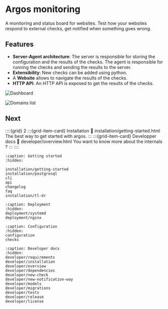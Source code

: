 # Argos monitoring

A monitoring and status board for websites.
Test how your websites respond to external checks, get notified when something goes wrong.

## Features

- **Server-Agent architecture**: The server is responsible for storing the configuration and the results of the checks. The agent is responsible for running the checks and sending the results to the server.
- **Extensibility**: New checks can be added using python.
- A **Website** allows to navigate the results of the checks.
- **HTTP API**: An HTTP API is exposed to get the results of the checks.

![Dashboard](dashboard.jpg)

![Domains list](domains.jpg)

## Next

::::{grid} 2
:::{grid-item-card}  Installation
:link: installation/getting-started.html
The best way to get started with argos.
:::
:::{grid-item-card}  Developper docs
:link: developer/overview.html
You want to know more about the internals ?
:::
::::


```{toctree}
:caption: Getting started
:hidden:

installation/getting-started
installation/postgresql
cli
api
changelog
faq
installation/tl-dr
```

```{toctree}
:caption: Deployment
:hidden:
deployment/systemd
deployment/nginx
```

```{toctree}
:caption: Configuration
:hidden:
configuration
checks
```

```{toctree}
:caption: Developer docs
:hidden:
developer/requirements
developer/installation
developer/overview
developer/dependencies
developer/new-check
developer/new-notification-way
developer/models
developer/migrations
developer/tests
developer/release
developer/license
```


